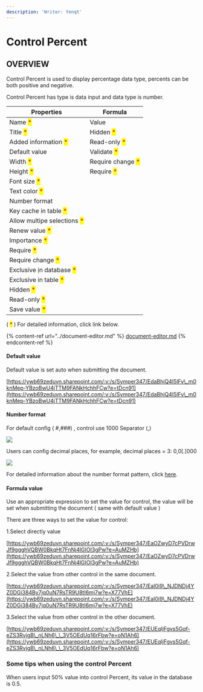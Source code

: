 ```yaml
---
description: 'Writer: Yenqt'
---
```


# Control Percent

## OVERVIEW

Control Percent is used to display percentage data type, percents can be both positive and negative.

Control Percent has type is data input and data type is number.

| Properties                                                  | Formula                                           |
| ----------------------------------------------------------- | ------------------------------------------------- |
| Name <mark style="color:red;">\*</mark>                     | Value                                             |
| Title <mark style="color:red;">\*</mark>                    | Hidden <mark style="color:red;">\*</mark>         |
| Added information <mark style="color:red;">\*</mark>        | Read-only <mark style="color:red;">\*</mark>      |
| Default value                                               | Validate <mark style="color:red;">\*</mark>       |
| Width <mark style="color:red;">\*</mark>                    | Require change <mark style="color:red;">\*</mark> |
| Height <mark style="color:red;">\*</mark>                   | Require <mark style="color:red;">\*</mark>        |
| Font size <mark style="color:red;">\*</mark>                |                                                   |
| Text color <mark style="color:red;">\*</mark>               |                                                   |
| Number format                                               |                                                   |
| Key cache in table <mark style="color:red;">\*</mark>       |                                                   |
| Allow multipe selections <mark style="color:red;">\*</mark> |                                                   |
| Renew value <mark style="color:red;">\*</mark>              |                                                   |
| Importance <mark style="color:red;">\*</mark>               |                                                   |
| Require <mark style="color:red;">\*</mark>                  |                                                   |
| Require change <mark style="color:red;">\*</mark>           |                                                   |
| Exclusive ịn database <mark style="color:red;">\*</mark>    |                                                   |
| Exclusive in table <mark style="color:red;">\*</mark>       |                                                   |
| Hidden <mark style="color:red;">\*</mark>                   |                                                   |
| Read-only <mark style="color:red;">\*</mark>                |                                                   |
| Save value <mark style="color:red;">\*</mark>               |                                                   |

( <mark style="color:red;">\*</mark> ) For detailed information, click link below.

{% content-ref url="../document-editor.md" %}
[document-editor.md](../document-editor.md)
{% endcontent-ref %}

#### Default value

Default value is set auto when submitting the document.&#x20;

[https://ywb69zeduvn.sharepoint.com/:v:/s/Symper347/EdaBhjQ4I5lFv\_m0knMep-YBzoBwU4jTTM9FANkHchhFCw?e=tDcn91](https://ywb69zeduvn.sharepoint.com/:v:/s/Symper347/EdaBhjQ4I5lFv\_m0knMep-YBzoBwU4jTTM9FANkHchhFCw?e=tDcn91)

#### Number format

For default config ( #,###) , control use 1000 Separator (,)

![](<../../.gitbook/assets/image (230).png>)

Users can config decimal places, for example, decimal places = 3: 0,0\[.]000

![](<../../.gitbook/assets/image (157).png>)

For detailed information about the number format pattern, click [here](http://numeraljs.com/).

#### Formula value

Use an appropriate expression to set the value for control, the value will be set when submitting the document ( same with default value )

There are three ways to set the value for control:

1.Select directly value

[https://ywb69zeduvn.sharepoint.com/:v:/s/Symper347/EaOZwyD7cPVDrwJf9ggghVQBW0BkqHt7FnNj4lGIOI3gPw?e=AuMZHb](https://ywb69zeduvn.sharepoint.com/:v:/s/Symper347/EaOZwyD7cPVDrwJf9ggghVQBW0BkqHt7FnNj4lGIOI3gPw?e=AuMZHb)

2.Select the value from other control in the same document.

[https://ywb69zeduvn.sharepoint.com/:v:/s/Symper347/EaI0i9\_NJDNDj4YZ0DGi384By7jq0uN7RsTR9U8tI6mj7w?e=X77VhE](https://ywb69zeduvn.sharepoint.com/:v:/s/Symper347/EaI0i9\_NJDNDj4YZ0DGi384By7jq0uN7RsTR9U8tI6mj7w?e=X77VhE)

3.Select the value from other control in the other document.

[https://ywb69zeduvn.sharepoint.com/:v:/s/Symper347/EUEqIjFgvs5Gqf-eZS3RvjgB\_nLNh6\_\_3V5OEdUq16rFbw?e=oN1Ah6](https://ywb69zeduvn.sharepoint.com/:v:/s/Symper347/EUEqIjFgvs5Gqf-eZS3RvjgB\_nLNh6\_\_3V5OEdUq16rFbw?e=oN1Ah6)

### Some tips when using the control Percent

When users input 50% value into control Percent, its value in the database is 0.5.
